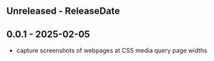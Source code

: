 ## Unreleased - ReleaseDate

## 0.0.1 - 2025-02-05

- capture screenshots of webpages at CSS media query page widths

[Unreleased]: https://github.com/eighty4/plunder/compare/core-v0.0.1...HEAD
[0.0.1]: https://github.com/eighty4/plunder/releases/tag/core-v0.0.1
